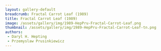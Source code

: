 ```yaml
---
layout: gallery-default
breadcrumb: Fractal Carrot Leaf (1989)
title: Fractal Carrot Leaf (1989)
image: /assets/gallery/img/1989-HepPru-Fractal-Carrot-Leaf.png
thumbnail: /assets/gallery/img/1989-HepPru-Fractal-Carrot-Leaf-tn.png
authors:
 - Daryl H. Hepting
 - Przemyslaw Prusinkiewicz
---
```

